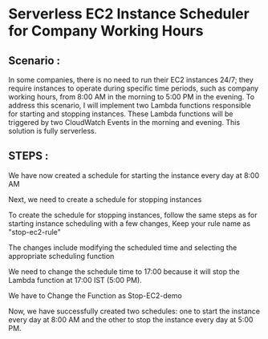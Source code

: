 # Serverless EC2 Instance Scheduler for Company Working Hours 
## Scenario :
In some companies, there is no need to run their EC2 instances 24/7; they require instances to operate during specific time periods, such as company working hours, from 8:00 AM in the morning to 5:00 PM in the evening. To address this scenario, I will implement two Lambda functions responsible for starting and stopping instances. These Lambda functions will be triggered by two CloudWatch Events in the morning and evening. This solution is fully serverless.


## STEPS :

We have now created a schedule for starting the instance every day at 8:00 AM

Next, we need to create a schedule for stopping instances

To create the schedule for stopping instances, follow the same steps as for starting instance scheduling with a few changes, Keep your rule name as "stop-ec2-rule"

The changes include modifying the scheduled time and selecting the appropriate scheduling function

We need to change the schedule time to 17:00 because it will stop the Lambda function at 17:00 IST (5:00 PM).

We have to Change the Function as Stop-EC2-demo

Now, we have successfully created two schedules: one to start the instance every day at 8:00 AM and the other to stop the instance every day at 5:00 PM.

